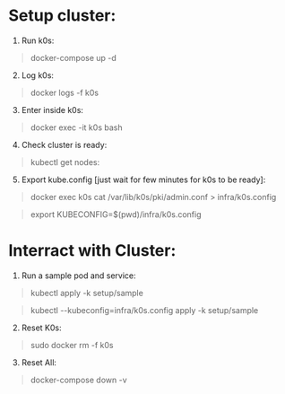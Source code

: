 # Setup cluster:

1. Run k0s:

> docker-compose up -d

2. Log k0s:

> docker logs -f k0s

3. Enter inside k0s:

> docker exec -it k0s bash

4. Check cluster is ready:

> kubectl get nodes:

5. Export kube.config [just wait for few minutes for k0s to be ready]:

> docker exec k0s cat /var/lib/k0s/pki/admin.conf > infra/k0s.config

> export KUBECONFIG=$(pwd)/infra/k0s.config

# Interract with Cluster:

1. Run a sample pod and service:

> kubectl apply -k setup/sample

> kubectl --kubeconfig=infra/k0s.config apply -k setup/sample

2. Reset K0s:

> sudo docker rm -f k0s

3. Reset All:

> docker-compose down -v
